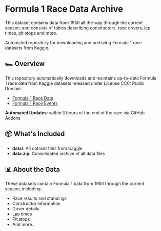 # Formula 1 Race Data Archive

This dataset contains data from 1950 all the way through the current season, and consists of tables describing constructors, race drivers, lap times, pit stops and more.

Automated repository for downloading and archiving Formula 1 race datasets from Kaggle.

## 🏎️ Overview

This repository automatically downloads and maintains up-to-date Formula 1 race data from Kaggle datasets released under License CC0: Public Domain:
- [Formula 1 Race Data](https://www.kaggle.com/datasets/jtrotman/formula-1-race-data)
- [Formula 1 Race Events](https://www.kaggle.com/datasets/jtrotman/formula-1-race-events)

**Automated Updates**: within 3 hours of the end of the race via GitHub Actions



## 📦 What's Included

- **data/**: All dataset files from Kaggle
- **data.zip**: Consolidated archive of all data files




## 📊 About the Data

These datasets contain Formula 1 data from 1950 through the current season, including:
- Race results and standings
- Constructor information
- Driver details
- Lap times
- Pit stops
- And more...
